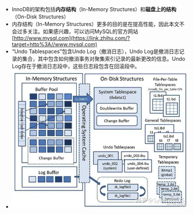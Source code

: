 - InnoDB的架构包括**内存结构**（In-Memory Structures）和**磁盘上的结构**（On-Disk Structures）
- 内存结构（In-Memory Structures）更多的目的是在提高性能，因此本文不会过多关注。如果感兴趣，可以访问MySQL的官方网站[http://www.mysql.com](https://link.zhihu.com/?target=http%3A//www.mysql.com)
- “Undo Tablespaces”包含Undo Log（撤消日志），Undo Log是撤消日志记录的集合，其中包含如何撤消事务对聚集索引记录的最新更改的信息。Undo Log存在于撤消日志段中，这些日志段包含在回滚段中。
- ![](attachments/Pasted%20image%2020230304174705.png)